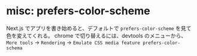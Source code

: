 # misc: prefers-color-scheme

Next.js でアプリを書き始めると、デフォルトで `prefers-color-scheme` を見て色を変えてくれる。
chrome で切り替えるには、devtools のメニューから、`More tools` -> `Rendering` -> `Emulate CSS media feature prefers-color-schema`
